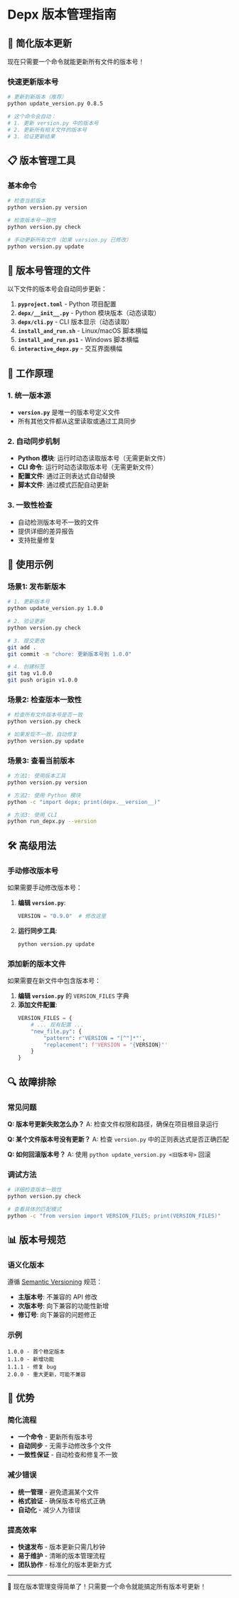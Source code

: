 # Depx 版本管理指南

## 🎯 简化版本更新

现在只需要一个命令就能更新所有文件的版本号！

### 快速更新版本号

```bash
# 更新到新版本（推荐）
python update_version.py 0.8.5

# 这个命令会自动：
# 1. 更新 version.py 中的版本号
# 2. 更新所有相关文件的版本号
# 3. 验证更新结果
```

## 📋 版本管理工具

### 基本命令

```bash
# 检查当前版本
python version.py version

# 检查版本号一致性
python version.py check

# 手动更新所有文件（如果 version.py 已修改）
python version.py update
```

## 📁 版本号管理的文件

以下文件的版本号会自动同步更新：

1. **`pyproject.toml`** - Python 项目配置
2. **`depx/__init__.py`** - Python 模块版本（动态读取）
3. **`depx/cli.py`** - CLI 版本显示（动态读取）
4. **`install_and_run.sh`** - Linux/macOS 脚本横幅
5. **`install_and_run.ps1`** - Windows 脚本横幅
6. **`interactive_depx.py`** - 交互界面横幅

## 🔧 工作原理

### 1. 统一版本源
- **`version.py`** 是唯一的版本号定义文件
- 所有其他文件都从这里读取或通过工具同步

### 2. 自动同步机制
- **Python 模块**: 运行时动态读取版本号（无需更新文件）
- **CLI 命令**: 运行时动态读取版本号（无需更新文件）
- **配置文件**: 通过正则表达式自动替换
- **脚本文件**: 通过模式匹配自动更新

### 3. 一致性检查
- 自动检测版本号不一致的文件
- 提供详细的差异报告
- 支持批量修复

## 📝 使用示例

### 场景1: 发布新版本

```bash
# 1. 更新版本号
python update_version.py 1.0.0

# 2. 验证更新
python version.py check

# 3. 提交更改
git add .
git commit -m "chore: 更新版本号到 1.0.0"

# 4. 创建标签
git tag v1.0.0
git push origin v1.0.0
```

### 场景2: 检查版本一致性

```bash
# 检查所有文件版本号是否一致
python version.py check

# 如果发现不一致，自动修复
python version.py update
```

### 场景3: 查看当前版本

```bash
# 方法1: 使用版本工具
python version.py version

# 方法2: 使用 Python 模块
python -c "import depx; print(depx.__version__)"

# 方法3: 使用 CLI
python run_depx.py --version
```

## 🛠️ 高级用法

### 手动修改版本号

如果需要手动修改版本号：

1. **编辑 `version.py`**:
   ```python
   VERSION = "0.9.0"  # 修改这里
   ```

2. **运行同步工具**:
   ```bash
   python version.py update
   ```

### 添加新的版本文件

如果需要在新文件中包含版本号：

1. **编辑 `version.py`** 的 `VERSION_FILES` 字典
2. **添加文件配置**:
   ```python
   VERSION_FILES = {
       # ... 现有配置 ...
       "new_file.py": {
           "pattern": r'VERSION = "[^"]*"',
           "replacement": f'VERSION = "{VERSION}"'
       }
   }
   ```

## 🔍 故障排除

### 常见问题

**Q: 版本号更新失败怎么办？**
A: 检查文件权限和路径，确保在项目根目录运行

**Q: 某个文件版本号没有更新？**
A: 检查 `version.py` 中的正则表达式是否正确匹配

**Q: 如何回滚版本号？**
A: 使用 `python update_version.py <旧版本号>` 回滚

### 调试方法

```bash
# 详细检查版本一致性
python version.py check

# 查看具体的匹配模式
python -c "from version import VERSION_FILES; print(VERSION_FILES)"
```

## 📊 版本号规范

### 语义化版本

遵循 [Semantic Versioning](https://semver.org/) 规范：

- **主版本号**: 不兼容的 API 修改
- **次版本号**: 向下兼容的功能性新增
- **修订号**: 向下兼容的问题修正

### 示例

```
1.0.0 - 首个稳定版本
1.1.0 - 新增功能
1.1.1 - 修复 bug
2.0.0 - 重大更新，可能不兼容
```

## 🎉 优势

### 简化流程
- **一个命令** - 更新所有版本号
- **自动同步** - 无需手动修改多个文件
- **一致性保证** - 自动检查和修复不一致

### 减少错误
- **统一管理** - 避免遗漏某个文件
- **格式验证** - 确保版本号格式正确
- **自动化** - 减少人为错误

### 提高效率
- **快速发布** - 版本更新只需几秒钟
- **易于维护** - 清晰的版本管理流程
- **团队协作** - 标准化的版本更新方式

---

🎯 现在版本管理变得简单了！只需要一个命令就能搞定所有版本号更新！
